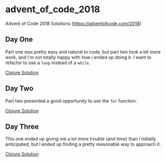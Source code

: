 # advent_of_code_2018
Advent of Code 2018 Solutions (https://adventofcode.com/2018)

## Day One
Part one was pretty easy and natural to code, but part two took a bit more work, and I'm not totally
happy with how i ended up doing it. I want to refactor to use a `loop` instead of a `while`.

[Clojure Solution](day_one/solution.clj)

## Day Two
Part two presented a good opportunity to use the `for` function.

[Clojure Solution](day_two/solution.clj)

## Day Three
This one ended up giving me a lot more trouble (and time) than I initially anticipated, but I ended up finding a pretty reasonable way to approach it.

[Clojure Solution](day_three/solution.clj)